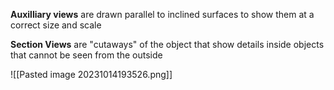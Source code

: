 **Auxilliary views** are drawn parallel to inclined surfaces to show them at a correct size and scale

**Section Views** are "cutaways" of the object that show details inside objects that cannot be seen from the outside

![[Pasted image 20231014193526.png]]

